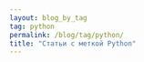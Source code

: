 ```yaml
---
layout: blog_by_tag
tag: python
permalink: /blog/tag/python/
title: "Статьи с меткой Python"
---
```

